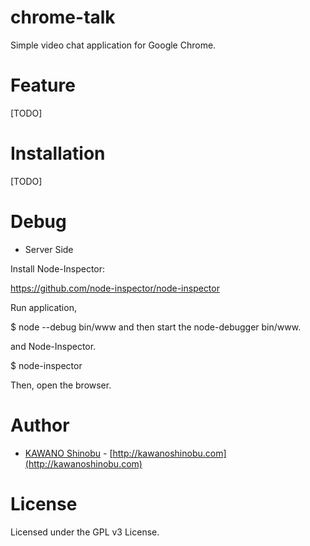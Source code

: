 # chrome-talk

Simple video chat application for Google Chrome.

Feature
=======

[TODO]

Installation
=======

[TODO]

Debug
=======

* Server Side

Install Node-Inspector:

https://github.com/node-inspector/node-inspector

Run application,

$ node --debug bin/www and then start the node-debugger bin/www.

and Node-Inspector.

$ node-inspector

Then, open the browser.

Author
=======
* [KAWANO Shinobu](https://github.com/kawanoshinobu) - [http://kawanoshinobu.com](http://kawanoshinobu.com)

License
=======
Licensed under the GPL v3 License.

